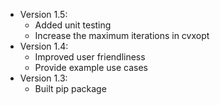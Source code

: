 * Version 1.5:
    * Added unit testing
    * Increase the maximum iterations in cvxopt
* Version 1.4:
    * Improved user friendliness
    * Provide example use cases
* Version 1.3:
    * Built pip package
